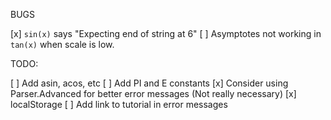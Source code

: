 
BUGS

[x] `sin(x)` says "Expecting end of string at 6"
[ ] Asymptotes not working in `tan(x)` when scale is low.

TODO:

[ ] Add asin, acos, etc
[ ] Add PI and E constants
[x] Consider using Parser.Advanced for better error messages (Not really necessary)
[x] localStorage
[ ] Add link to tutorial in error messages

